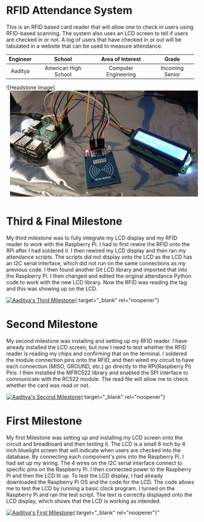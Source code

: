 ﻿# RFID Attendance System
This is an RFID based card reader that will allow one to check in users using RFID-based scanning. The system also uses an LCD screen to tell if users are checked in or not. A log of users that have checked in or out will be tabulated in a website that can be used to measure attendance. 

| **Engineer** | **School** | **Area of Interest** | **Grade** |
|:--:|:--:|:--:|:--:|
| Aaditya | American High School | Computer Engineering | Incoming Senior

![Headstone Image]
<img src="images/projectpic.jpg" width=900 align=center style="padding-left:10px; padding-bottom:10px;">
  
  
# Third & Final Milestone
My third milestone was to fully integrate my LCD display and my RFID reader to work with the Raspberry Pi. I had to first rewire the RFID onto the RPi after I had soldered it. I then rewired my LCD display and then ran my attendance scripts. The scripts did not display onto the LCD as the LCD has an I2C serial interface, which did not run on the same connections as my previous code. I then found another Git LCD library and imported that into the Raspberry Pi. I then changed and edited the original attendance Python code to work with the new LCD library. Now the RFID was reading the tag and this was showing up on the LCD. 

[![Aaditya's Third Milestone](https://res.cloudinary.com/marcomontalbano/image/upload/v1626973386/video_to_markdown/images/youtube--5aMEd0Jf01I-c05b58ac6eb4c4700831b2b3070cd403.jpg)](https://youtu.be/5aMEd0Jf01I "Aaditya's Third Milestone"){:target="_blank" rel="noopener"}

# Second Milestone
My second milestone was installing and setting up my RFID reader. I have already installed the LCD screen, but now I need to test whether the RFID reader is reading my chips and confirming that on the terminal. I soldered the module connection pins onto the RFID, and then wired my circuit to have each connection (MISO, GROUND, etc.) go directly to the RPi(Raspberry Pi) Pins. I then installed the MFRC522 library and enabled the SPI interface to communicate with the RC522 module. The read file will allow me to check whether the card was read or not.

[![Aaditya's Second Milestone](https://res.cloudinary.com/marcomontalbano/image/upload/v1626973520/video_to_markdown/images/youtube--Ejk65ux8s5E-c05b58ac6eb4c4700831b2b3070cd403.jpg)](https://youtu.be/Ejk65ux8s5E "Aaditya's Second Milestone"){:target="_blank" rel="noopener"}

# First Milestone
My first Milestone was setting up and installing my LCD screen onto the circuit and breadboard and then testing it. The LCD is a small 6 inch by 4 inch bluelight screen that will indicate when users are checked into the database. By connecting each component's pins into the Raspberry Pi, I had set up my wiring. The 4 wires on the I2C serial interface connect to specific pins on the Raspberry Pi. I then connected power to the Raspberry Pi and then the LCD lit up. To test the LCD display, I had already downloaded the Raspberry Pi OS and the code for the LCD. The code allows me to test the LCD by running a basic clock program. I turned on the Raspberry Pi and ran the test script. The text is correctly displayed onto the LCD display, which shows that the LCD is working as intended. 

[![Aaditya's First Milestone](https://res.cloudinary.com/marcomontalbano/image/upload/v1626280294/video_to_markdown/images/youtube--6jTEs1_C4-A-c05b58ac6eb4c4700831b2b3070cd403.jpg)](https://youtu.be/6jTEs1_C4-A "Aaditya's First Milestone"){:target="_blank" rel="noopener"}"

